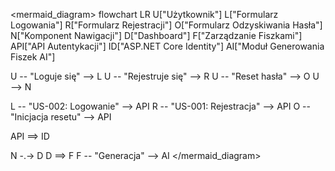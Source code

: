 <mermaid_diagram>
flowchart LR
  U["Użytkownik"]
  L["Formularz Logowania"]
  R["Formularz Rejestracji"]
  O["Formularz Odzyskiwania Hasła"]
  N["Komponent Nawigacji"]
  D["Dashboard"]
  F["Zarządzanie Fiszkami"]
  API["API Autentykacji"]
  ID["ASP.NET Core Identity"]
  AI["Moduł Generowania Fiszek AI"]

  U -- "Loguje się" --> L
  U -- "Rejestruje się" --> R
  U -- "Reset hasła" --> O
  U --> N

  L -- "US-002: Logowanie" --> API
  R -- "US-001: Rejestracja" --> API
  O -- "Inicjacja resetu" --> API

  API ==> ID

  N -.-> D
  D ==> F
  F -- "Generacja" --> AI
</mermaid_diagram> 